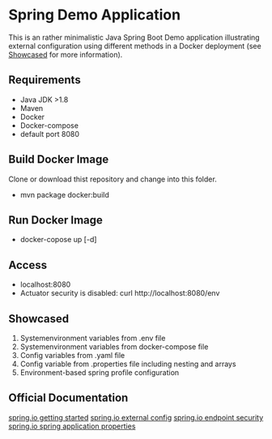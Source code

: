 # Spring Demo Application

This is an rather minimalistic Java Spring Boot Demo application illustrating external configuration using different methods in a Docker deployment (see [Showcased](#showcased) for more information).

## Requirements

- Java JDK >1.8
- Maven
- Docker
- Docker-compose
- default port 8080

## Build Docker Image

Clone or download thist repository and change into this folder.

- mvn package docker:build

## Run Docker Image

- docker-copose up [-d]

## Access

- localhost:8080
- Actuator security is disabled: curl http://localhost:8080/env

## Showcased

1. Systemenvironment variables from .env file
1. Systemenvironment variables from docker-compose file
1. Config variables from .yaml file
1. Config variable from .properties file including nesting and arrays
1. Environment-based spring profile configuration

## Official Documentation

[spring.io getting started](https://spring.io/guides/gs/spring-boot/)
[spring.io external config](https://docs.spring.io/spring-boot/docs/current/reference/html/boot-features-external-config.html)
[spring.io endpoint security](https://docs.spring.io/spring-boot/docs/current/reference/html/production-ready-monitoring.html)
[spring.io spring application properties](https://docs.spring.io/spring-boot/docs/current/reference/html/common-application-properties.html)